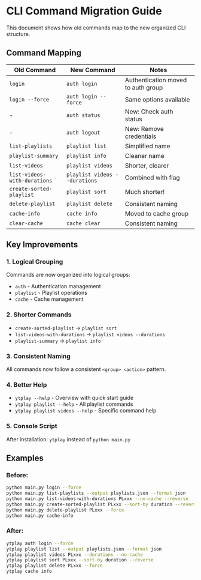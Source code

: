 # CLI Command Migration Guide

This document shows how old commands map to the new organized CLI structure.

## Command Mapping

| Old Command | New Command | Notes |
|-------------|-------------|--------|
| `login` | `auth login` | Authentication moved to auth group |
| `login --force` | `auth login --force` | Same options available |
| - | `auth status` | New: Check auth status |
| - | `auth logout` | New: Remove credentials |
| `list-playlists` | `playlist list` | Simplified name |
| `playlist-summary` | `playlist info` | Cleaner name |
| `list-videos` | `playlist videos` | Shorter, clearer |
| `list-videos-with-durations` | `playlist videos --durations` | Combined with flag |
| `create-sorted-playlist` | `playlist sort` | Much shorter! |
| `delete-playlist` | `playlist delete` | Consistent naming |
| `cache-info` | `cache info` | Moved to cache group |
| `clear-cache` | `cache clear` | Consistent naming |

## Key Improvements

### 1. **Logical Grouping**
Commands are now organized into logical groups:
- `auth` - Authentication management
- `playlist` - Playlist operations  
- `cache` - Cache management

### 2. **Shorter Commands**
- `create-sorted-playlist` → `playlist sort`
- `list-videos-with-durations` → `playlist videos --durations`
- `playlist-summary` → `playlist info`

### 3. **Consistent Naming**
All commands now follow a consistent `<group> <action>` pattern.

### 4. **Better Help**
- `ytplay --help` - Overview with quick start guide
- `ytplay playlist --help` - All playlist commands
- `ytplay playlist videos --help` - Specific command help

### 5. **Console Script**
After installation: `ytplay` instead of `python main.py`

## Examples

### Before:
```bash
python main.py login --force
python main.py list-playlists --output playlists.json --format json  
python main.py list-videos-with-durations PLxxx --no-cache --reverse
python main.py create-sorted-playlist PLxxx --sort-by duration --reverse
python main.py delete-playlist PLxxx --force
python main.py cache-info
```

### After:
```bash
ytplay auth login --force
ytplay playlist list --output playlists.json --format json
ytplay playlist videos PLxxx --durations --no-cache 
ytplay playlist sort PLxxx --sort-by duration --reverse
ytplay playlist delete PLxxx --force
ytplay cache info
```
